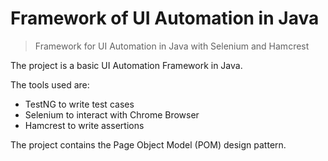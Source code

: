 # Framework of UI Automation in Java
> Framework for UI Automation in Java with Selenium and Hamcrest

The project is a basic UI Automation Framework in Java.

The tools used are:

* TestNG to write test cases
* Selenium to interact with Chrome Browser
* Hamcrest to write assertions

The project contains the Page Object Model (POM) design pattern.

